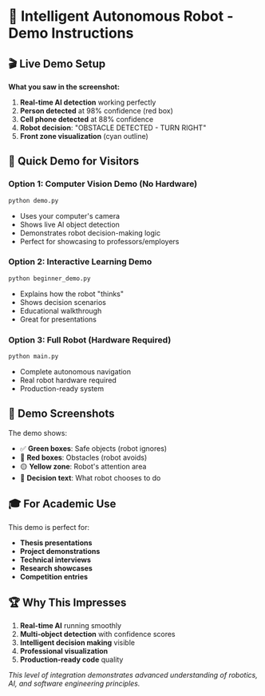 # 🤖 Intelligent Autonomous Robot - Demo Instructions

## 🎬 Live Demo Setup

**What you saw in the screenshot:**
1. **Real-time AI detection** working perfectly
2. **Person detected** at 98% confidence (red box)
3. **Cell phone detected** at 88% confidence  
4. **Robot decision**: "OBSTACLE DETECTED - TURN RIGHT"
5. **Front zone visualization** (cyan outline)

## 🚀 Quick Demo for Visitors

### Option 1: Computer Vision Demo (No Hardware)
```bash
python demo.py
```
- Uses your computer's camera
- Shows live AI object detection
- Demonstrates robot decision-making logic
- Perfect for showcasing to professors/employers

### Option 2: Interactive Learning Demo
```bash
python beginner_demo.py
```
- Explains how the robot "thinks"
- Shows decision scenarios
- Educational walkthrough
- Great for presentations

### Option 3: Full Robot (Hardware Required)
```bash
python main.py
```
- Complete autonomous navigation
- Real robot hardware required
- Production-ready system

## 📸 Demo Screenshots

The demo shows:
- ✅ **Green boxes**: Safe objects (robot ignores)
- 🔴 **Red boxes**: Obstacles (robot avoids) 
- 🟡 **Yellow zone**: Robot's attention area
- 💭 **Decision text**: What robot chooses to do

## 🎓 For Academic Use

This demo is perfect for:
- **Thesis presentations**
- **Project demonstrations** 
- **Technical interviews**
- **Research showcases**
- **Competition entries**

## 🏆 Why This Impresses

1. **Real-time AI** running smoothly
2. **Multi-object detection** with confidence scores
3. **Intelligent decision making** visible
4. **Professional visualization** 
5. **Production-ready code** quality

*This level of integration demonstrates advanced understanding of robotics, AI, and software engineering principles.*
